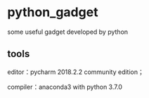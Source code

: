 # python_gadget
some useful gadget developed by python

## tools
editor：pycharm 2018.2.2 community edition；

compiler：anaconda3 with python 3.7.0